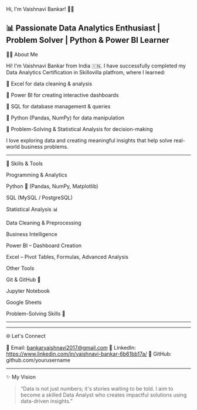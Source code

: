 Hi, I'm Vaishnavi Bankar! 👩‍💻

📊 Passionate Data Analytics Enthusiast | Problem Solver | Python & Power BI Learner
---

👩‍🎓 About Me

Hi! I'm Vaishnavi Bankar from India 🇮🇳.
I have successfully completed my Data Analytics Certification in Skillovilla platfrom, where I learned:

📌 Excel for data cleaning & analysis

📌 Power BI for creating interactive dashboards

📌 SQL for database management & queries

📌 Python (Pandas, NumPy) for data manipulation

📌 Problem-Solving & Statistical Analysis for decision-making


I love exploring data and creating meaningful insights that help solve real-world business problems.

---
🚀 Skills & Tools

Programming & Analytics

Python 🐍 (Pandas, NumPy, Matplotlib)

SQL (MySQL / PostgreSQL)

Statistical Analysis 📊

Data Cleaning & Preprocessing

Business Intelligence

Power BI – Dashboard Creation

Excel – Pivot Tables, Formulas, Advanced Analysis

Other Tools

Git & GitHub 🐙

Jupyter Notebook

Google Sheets

Problem-Solving Skills 🧩

---









---

🌐 Let's Connect

📧 Email: bankarvaishnavi2017@gmail.com
💼 LinkedIn: https://www.linkedin.com/in/vaishnavi-bankar-6b61bb17a/
🐙 GitHub: github.com/yourusername


---

✨ My Vision

> “Data is not just numbers; it's stories waiting to be told.
I aim to become a skilled Data Analyst who creates impactful solutions using data-driven insights.”
